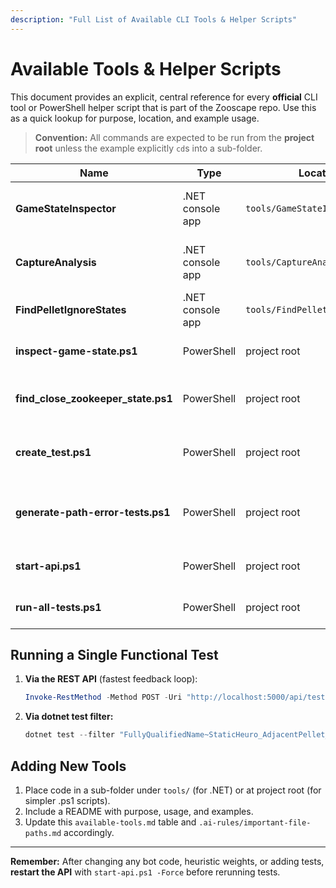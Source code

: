 ```yaml
---
description: "Full List of Available CLI Tools & Helper Scripts"
---
```


# Available Tools & Helper Scripts

This document provides an explicit, central reference for every **official** CLI tool or PowerShell helper script that is part of the Zooscape repo.  Use this as a quick lookup for purpose, location, and example usage.

> **Convention:** All commands are expected to be run from the **project root** unless the example explicitly `cd`s into a sub-folder.

| Name | Type | Location | Purpose | Example Command |
|------|------|----------|---------|-----------------|
| **GameStateInspector** | .NET console app | `tools/GameStateInspector/` | Analyse a JSON game-state file, list legal moves, profile heuristic timing. | `cd tools/GameStateInspector && dotnet run -- ../../FunctionalTests/GameStates/12.json StaticHeuro` |
| **CaptureAnalysis** | .NET console app | `tools/CaptureAnalysis/` | Scan a log-folder for captures and mark each as *AVOIDABLE* or *UNAVOIDABLE*. | `dotnet run --project tools/CaptureAnalysis -- "logs/20250717_match" StaticHeuro` |
| **FindPelletIgnoreStates** | .NET console app | `tools/FindPelletIgnoreStates/` | Locate ticks where the bot ignored adjacent pellets. | `dotnet run --project tools/FindPelletIgnoreStates -- "logs/20250717_match" StaticHeuro` |
| **inspect-game-state.ps1** | PowerShell | project root | Wrapper that invokes GameStateInspector from any dir. | `.\inspect-game-state.ps1 -GameStateFile "FunctionalTests/GameStates/953.json" -BotNickname "StaticHeuro"` |
| **find_close_zookeeper_state.ps1** | PowerShell | project root | Search logs for a state where a zookeeper is one tile away from the bot. | `.\find_close_zookeeper_state.ps1 -LogDirectory "logs/20250717_match" -BotNickname "StaticHeuro"` |
| **create_test.ps1** | PowerShell | project root | Generate a functional-test JSON stub from a game-state. | `.\create_test.ps1 -GameStateFile "FunctionalTests/GameStates/953.json" -BotNickname "StaticHeuro" -AcceptableActions "Right"` |
| **generate-path-error-tests.ps1** | PowerShell | project root | Auto-generate tests for path-decision errors (`cluster_abandonment`, etc.). | `.\generate-path-error-tests.ps1 -LogDirectory "logs/20250717_match" -BotNickname "StaticHeuro" -ErrorType "cluster_abandonment"` |
| **start-api.ps1** | PowerShell | project root | Rebuild and restart FunctionalTests API (**Golden Rule**). | `.\start-api.ps1 -Force` |
| **run-all-tests.ps1** | PowerShell | project root | Convenience script to run **every** functional test. | `.\run-all-tests.ps1` |

## Running a Single Functional Test

1. **Via the REST API** (fastest feedback loop):
   ```powershell
   Invoke-RestMethod -Method POST -Uri "http://localhost:5000/api/test/run/StaticHeuro_AdjacentPellet_953"
   ```
2. **Via dotnet test filter:**
   ```powershell
   dotnet test --filter "FullyQualifiedName~StaticHeuro_AdjacentPellet_953"
   ```

## Adding New Tools

1. Place code in a sub-folder under `tools/` (for .NET) or at project root (for simpler .ps1 scripts).
2. Include a README with purpose, usage, and examples.
3. Update this `available-tools.md` table and `.ai-rules/important-file-paths.md` accordingly.

---

**Remember:** After changing any bot code, heuristic weights, or adding tests, **restart the API** with `start-api.ps1 -Force` before rerunning tests.
